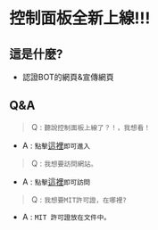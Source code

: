# 控制面板全新上線!!!
## 這是什麼?
- 認證BOT的網頁&宣傳網頁
## Q&A
> Q : `聽說控制面板上線了？！，我想看！`
- A : `點擊`[這裡](https://maomy.wuaze.com/)`即可進入`
> Q : `我想要訪問網站。`
- A : `點擊`[這裡](https://maomy.com.mp/)`即可訪問`
> Q : `我想要MIT許可證，在哪裡?`
- A : `MIT 許可證放在文件中。`
